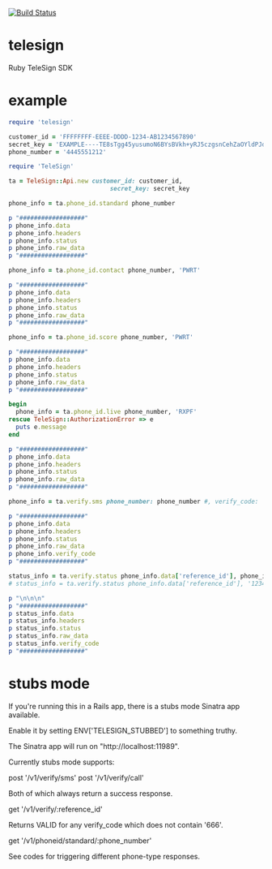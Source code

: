 [![Build Status](https://travis-ci.org/redrick/ruby_telesign.svg)](https://travis-ci.org/redrick/ruby_telesign)

telesign
=============

Ruby TeleSign SDK

example
=============
```ruby
require 'telesign'

customer_id = 'FFFFFFFF-EEEE-DDDD-1234-AB1234567890'
secret_key = 'EXAMPLE----TE8sTgg45yusumoN6BYsBVkh+yRJ5czgsnCehZaOYldPJdmFh6NeX8kunZ2zU1YWaUw/0wV6xfw=='
phone_number = '4445551212'

require 'TeleSign'

ta = TeleSign::Api.new customer_id: customer_id,
                            secret_key: secret_key

phone_info = ta.phone_id.standard phone_number

p "##################"
p phone_info.data
p phone_info.headers
p phone_info.status
p phone_info.raw_data
p "##################"

phone_info = ta.phone_id.contact phone_number, 'PWRT'

p "##################"
p phone_info.data
p phone_info.headers
p phone_info.status
p phone_info.raw_data
p "##################"

phone_info = ta.phone_id.score phone_number, 'PWRT'

p "##################"
p phone_info.data
p phone_info.headers
p phone_info.status
p phone_info.raw_data
p "##################"

begin
  phone_info = ta.phone_id.live phone_number, 'RXPF'
rescue TeleSign::AuthorizationError => e
  puts e.message
end

p "##################"
p phone_info.data
p phone_info.headers
p phone_info.status
p phone_info.raw_data
p "##################"

phone_info = ta.verify.sms phone_number: phone_number #, verify_code: '12345'

p "##################"
p phone_info.data
p phone_info.headers
p phone_info.status
p phone_info.raw_data
p phone_info.verify_code
p "##################"

status_info = ta.verify.status phone_info.data['reference_id'], phone_info.verify_code
# status_info = ta.verify.status phone_info.data['reference_id'], '12345'

p "\n\n\n"
p "##################"
p status_info.data
p status_info.headers
p status_info.status
p status_info.raw_data
p status_info.verify_code
p "##################"
```

stubs mode
=============
If you're running this in a Rails app, there is a stubs mode Sinatra app available.

Enable it by setting ENV['TELESIGN_STUBBED'] to something truthy.

The Sinatra app will run on "http://localhost:11989".

Currently stubs mode supports:

post '/v1/verify/sms'
post '/v1/verify/call'

Both of which always return a success response.

get '/v1/verify/:reference_id'

Returns VALID for any verify_code which does not contain '666'.

get '/v1/phoneid/standard/:phone_number'

See codes for triggering different phone-type responses.
